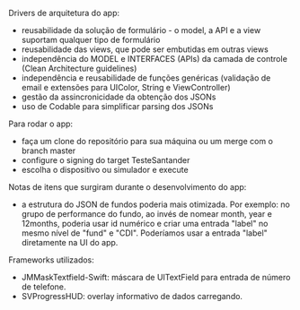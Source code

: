 Drivers de arquitetura do app:
- reusabilidade da solução de formulário - o model, a API e a view suportam qualquer tipo de formulário
- reusabilidade das views, que pode ser embutidas em outras views 
- independência do MODEL e INTERFACES (APIs) da camada de controle (Clean Architecture guidelines)
- independência e reusabilidade de funções genéricas (validação de email e extensões para UIColor, String e ViewController)
- gestão da assincronicidade da obtenção dos JSONs
- uso de Codable para simplificar parsing dos JSONs

Para rodar o app:
- faça um clone do repositório para sua máquina ou um merge com o branch master
- configure o signing do target TesteSantander
- escolha o dispositivo ou simulador e execute

Notas de itens que surgiram durante o desenvolvimento do app:
- a estrutura do JSON de fundos poderia mais otimizada. Por exemplo: no grupo de performance do fundo, ao invés de nomear month, year e 12months, poderia usar id numérico e criar uma entrada "label" no mesmo nível de "fund" e "CDI". Poderíamos usar a entrada "label" diretamente na UI do app.

Frameworks utilizados:
- JMMaskTextfield-Swift: máscara de UITextField para entrada de número de telefone.
- SVProgressHUD: overlay informativo de dados carregando.
